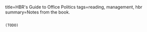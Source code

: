 title=HBR's Guide to Office Politics
tags=reading, management, hbr
summary=Notes from the book.
~~~~~~

(TODO)